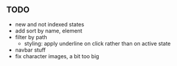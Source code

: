 ## TODO
- new and not indexed states
- add sort by name, element
- filter by path
    - styling: apply underline on click rather than on active state
- navbar stuff
- fix character images, a bit too big
